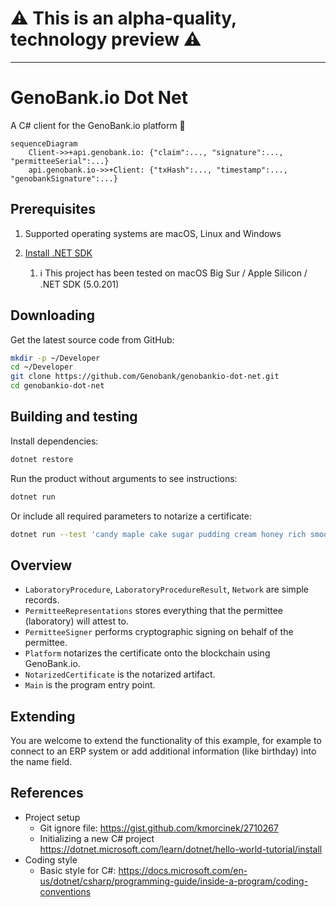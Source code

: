 # :warning: This is an alpha-quality, technology preview :warning:

---

# GenoBank.io Dot Net

A C# client for the GenoBank.io platform 🧬

```mermaid
sequenceDiagram
    Client->>+api.genobank.io: {"claim":..., "signature":..., "permitteeSerial":...}
    api.genobank.io->>+Client: {"txHash":..., "timestamp":..., "genobankSignature":...}
```

## Prerequisites

1. Supported operating systems are macOS, Linux and Windows

2. [Install .NET SDK](https://docs.microsoft.com/en-us/dotnet/core/install/)
   1. :information_source: This project has been tested on macOS Big Sur / Apple Silicon / .NET SDK (5.0.201)

## Downloading

Get the latest source code from GitHub:

```sh
mkdir -p ~/Developer
cd ~/Developer
git clone https://github.com/Genobank/genobankio-dot-net.git
cd genobankio-dot-net
```

## Building and testing

Install dependencies:

```sh
dotnet restore
```

Run the product without arguments to see instructions:

```sh
dotnet run
```

Or include all required parameters to notarize a certificate:

```sh
dotnet run --test 'candy maple cake sugar pudding cream honey rich smooth crumble sweet treat' 1 'NAME' 'PASSPORT123' '1' 'N' '' 1611517330
```

## Overview

- `LaboratoryProcedure`, `LaboratoryProcedureResult`, `Network` are simple records.
- `PermitteeRepresentations` stores everything that the permittee (laboratory) will attest to.
- `PermitteeSigner` performs cryptographic signing on behalf of the permittee.
- `Platform` notarizes the certificate onto the blockchain using GenoBank.io.
- `NotarizedCertificate` is the notarized artifact.
- `Main` is the program entry point.

## Extending

You are welcome to extend the functionality of this example, for example to connect to an ERP system or add additional information (like birthday) into the name field.

## References

* Project setup
  * Git ignore file: https://gist.github.com/kmorcinek/2710267
  * Initializing a new C# project https://dotnet.microsoft.com/learn/dotnet/hello-world-tutorial/install
* Coding style
  * Basic style for C#: https://docs.microsoft.com/en-us/dotnet/csharp/programming-guide/inside-a-program/coding-conventions

